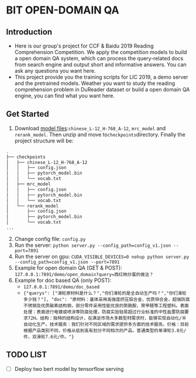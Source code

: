# BIT OPEN-DOMAIN QA

## Introduction
* Here is our group's project for CCF & Baidu 2019 Reading Comprehension Competition. We apply the competition models to build a open domain QA system, which can process the query-related docs from search engine and output short and informative answers. You can ask any questions you want here. 
* This project provide you the training scripts for LIC 2019, a demo server and the pretrained models. Weather you want to study the reading comprehension problem in DuReader dataset or build a open domain QA engine, you can find what you want here.


## Get Started
1. Download [model files](https://drive.google.com/open?id=1EsRZjUDlXRifYOjZhfjdhQYPHyuPE5dN):`chinese_L-12_H-768_A-12`, `mrc_model` and `rerank_model`. Then unzip and move to`checkpoints`directory. Finally the project structure will be:
```bash
.
├── checkpoints
│   ├── chinese_L-12_H-768_A-12
│   │   ├── config.json
│   │   ├── pytorch_model.bin
│   │   └── vocab.txt
│   ├── mrc_model
│   │   ├── config.json
│   │   ├── pytorch_model.bin
│   │   └── vocab.txt
│   └── rerank_model
│       ├── config.json
│       ├── pytorch_model.bin
│       └── vocab.txt
...
```
2. Change config file: `config.py`
3. Run the server: `python server.py --config_path=config_v1.json --port=7891`
4. Run the server on gpu: `CUDA_VISIBLE_DEVICES=0 nohup python server.py --config_path=config_v1.json --port=7891`
5. Example for open domain QA (GET & POST): `127.0.0.1:7891/demo/open_domain?query=西红柿炒蛋的做法？`
6. Example for doc based QA (only POST): 
    * `127.0.0.1:7891/demo/doc_based`
    * ```{"querys": ["滑轮原材料是什么？","你们滑轮的是全自动生产吗？","你们滑轮多少钱？"], "doc": "原材料：基体采用高强度挤压铝合金，优质锌合金，超强防腐不锈钢及优质碳素结构钢，部分零件采用性能优良的聚酰胺、聚甲醛等工程塑料。表面处理：表面进行电镀或喷涂等防腐处理，防腐实验轻易超过行业标准的中性盐雾防腐要求72H。结构：独特的结构设计，在满足市场大多数型材需求时，能够实现自动化/半自动化生产。技术服务：我们针对不同区域的需求提供多方面的技术服务。价格：目前根据产品类别不同，价格从低到高有划分不同档次的产品，普通类型的单滑轮3.8元/件，双滑轮7.6元/件。"}```

## TODO LIST
- [ ] Deploy two bert model by tensorflow serving
